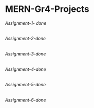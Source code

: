 # MERN-Gr4-Projects

###### Assignment-1- done
###### Assignment-2-done
###### Assignment-3-done
###### Assignment-4-done
###### Assignment-5-done
###### Assignment-6-done

